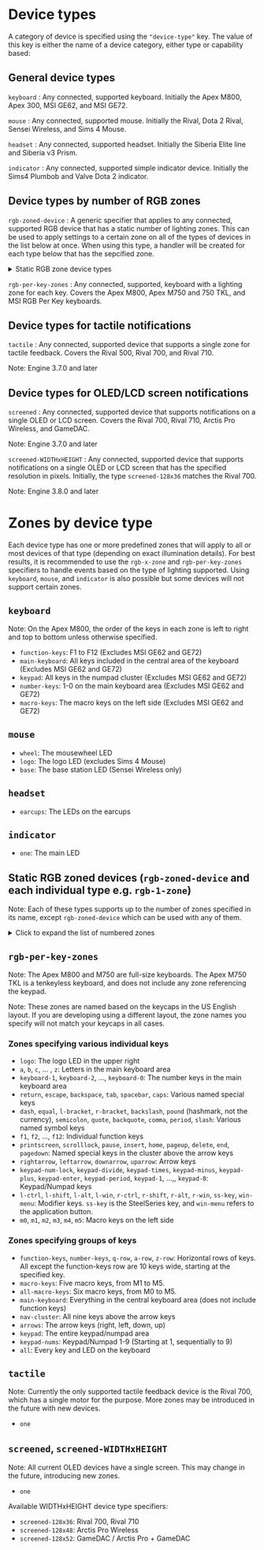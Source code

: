 # Device types #

A category of device is specified using the `"device-type"` key. The value of this key is either the name of a device category, either type or capability based:

## General device types ##

`keyboard`
: Any connected, supported keyboard. Initially the Apex M800, Apex 300, MSI GE62, and MSI GE72.

`mouse`
: Any connected, supported mouse. Initially the Rival, Dota 2 Rival, Sensei Wireless, and Sims 4 Mouse.

`headset`
: Any connected, supported headset. Initially the Siberia Elite line and Siberia v3 Prism.

`indicator`
: Any connected, supported simple indicator device. Initially the Sims4 Plumbob and Valve Dota 2 indicator.

## Device types by number of RGB zones ##

`rgb-zoned-device`
: A generic specifier that applies to any connected, supported RGB device that has a static number of lighting zones.  This can be used to apply settings to a certain zone on all of the types of devices in the list below at once.  When using this type, a handler will be created for each type below that has the sepcified zone. 

<details>
  <summary>Static RGB zone device types</summary>

  1. `rgb-1-zone`: Any connected, supported, single zone RGB device.  Covers the Siberia Elite line of headsets, Siberia v3 Prism, Sims 4 line of products, Rival 100, and Rival 110.

  2. `rgb-2-zone`: Any connected, supported, dual zone RGB device.  Covers the Rival, Rival 300, Rival 500, and Rival 700 mice lines, Arctis 5, Arctis Pro, QCK Prism Cloth line of mousepads.

  3. `rgb-3-zone`: Any connected, supported, three zone RGB device. Covers the Sensei Wireless mouse and MSI 3 Zone RGB Keyboard.

  4. `rgb-5-zone`: Any connected, supported, five zone RGB device. Covers the Apex 150, Apex 300, and MSI GT72 keyboards.

  5. `rgb-8-zone`: Any connected, supported, eight zone RGB device.  Covers the Rival 600 and Rival 650 mice.

  6. `rgb-12-zone`: Any connected, supported, twelve zone RGB device.  Covers the QCK Prism mousepad.

  7. `rgb-17-zone`: Any connected, supported, seventeen zone RGB device.  Covers the MSI Z270 Gaming Pro Carbon motherboard.

  8. `rgb-24-zone`: Any connected, supported, twenty-four zone RGB device.  Covers the MSI Mystic Light.

  9. `rgb-103-zone`: Any connected, supported, one hundred three zone RGB device.  Covers the MSI MPG27C and MPG27CQ monitors.
</details>

`rgb-per-key-zones`
: Any connected, supported, keyboard with a lighting zone for each key.  Covers the Apex M800, Apex M750 and 750 TKL, and MSI RGB Per Key keyboards.

## Device types for tactile notifications ##

`tactile`
: Any connected, supported device that supports a single zone for tactile feedback.  Covers the Rival 500, Rival 700, and Rival 710.

Note: Engine 3.7.0 and later

## Device types for OLED/LCD screen notifications ##

`screened`
: Any connected, supported device that supports notifications on a single OLED or LCD screen.  Covers the Rival 700, Rival 710, Arctis Pro Wireless, and GameDAC.

Note: Engine 3.7.0 and later

`screened-WIDTHxHEIGHT`
: Any connected, supported device that supports notifications on a single OLED or LCD screen that has the specified resolution in pixels.  Initially, the type `screened-128x36` matches the Rival 700.

Note: Engine 3.8.0 and later

# Zones by device type #

Each device type has one or more predefined zones that will apply to all or most devices of that type (depending on exact illumination details).  For best results, it is recommended to use the `rgb-x-zone` and `rgb-per-key-zones` specifiers to handle events based on the type of lighting supported.  Using `keyboard`, `mouse`, and `indicator` is also possible but some devices will not support certain zones.

## `keyboard` ##

Note: On the Apex M800, the order of the keys in each zone is left to right and top to bottom unless otherwise specified.

* `function-keys`: F1 to F12 (Excludes MSI GE62 and GE72)
* `main-keyboard`: All keys included in the central area of the keyboard  (Excludes MSI GE62 and GE72)
* `keypad`: All keys in the numpad cluster (Excludes MSI GE62 and GE72)
* `number-keys`: 1-0 on the main keyboard area (Excludes MSI GE62 and GE72)
* `macro-keys`: The macro keys on the left side (Excludes MSI GE62 and GE72)

## `mouse` ##

* `wheel`: The mousewheel LED
* `logo`: The logo LED (excludes Sims 4 Mouse)
* `base`: The base station LED (Sensei Wireless only)

## `headset` ##

* `earcups`: The LEDs on the earcups

## `indicator` ##

* `one`: The main LED

## Static RGB zoned devices (`rgb-zoned-device` and each individual type e.g. `rgb-1-zone`) ##

Note: Each of these types supports up to the number of zones specified in its name, except `rgb-zoned-device` which can be used with any of them.

<details>
	<summary>Click to expand the list of numbered zones</summary>

  `one`
  `two`
  `three`
  `four`
  `five`
  `six`
  `seven`
  `eight`
  `nine`
  `ten`
  `eleven`
  `twelve`
  `thirteen`
  `fourteen`
  `fifteen`
  `sixteen`
  `seventeen`
  `eighteen`
  `nineteen`
  `twenty`
  `twenty-one`
  `twenty-two`
  `twenty-three`
  `twenty-four`
  `twenty-five`
  `twenty-six`
  `twenty-seven`
  `twenty-eight`
  `twenty-nine`
  `thirty`
  `thirty-one`
  `thirty-two`
  `thirty-three`
  `thirty-four`
  `thirty-five`
  `thirty-six`
  `thirty-seven`
  `thirty-eight`
  `thirty-nine`
  `forty`
  `forty-one`
  `forty-two`
  `forty-three`
  `forty-four`
  `forty-five`
  `forty-six`
  `forty-seven`
  `forty-eight`
  `forty-nine`
  `fifty`
  `fifty-one`
  `fifty-two`
  `fifty-three`
  `fifty-four`
  `fifty-five`
  `fifty-six`
  `fifty-seven`
  `fifty-eight`
  `fifty-nine`
  `sixty`
  `sixty-one`
  `sixty-two`
  `sixty-three`
  `sixty-four`
  `sixty-five`
  `sixty-six`
  `sixty-seven`
  `sixty-eight`
  `sixty-nine`
  `seventy`
  `seventy-one`
  `seventy-two`
  `seventy-three`
  `seventy-four`
  `seventy-five`
  `seventy-six`
  `seventy-seven`
  `seventy-eight`
  `seventy-nine`
  `eighty`
  `eighty-one`
  `eighty-two`
  `eighty-three`
  `eighty-four`
  `eighty-five`
  `eighty-six`
  `eighty-seven`
  `eighty-eight`
  `eighty-nine`
  `ninety`
  `ninety-one`
  `ninety-two`
  `ninety-three`
  `ninety-four`
  `ninety-five`
  `ninety-six`
  `ninety-seven`
  `ninety-eight`
  `ninety-nine`
  `one-hundred`
  `one-hundred-one`
  `one-hundred-two`
  `one-hundred-three`
</details>

## `rgb-per-key-zones` ##

Note: The Apex M800 and M750 are full-size keyboards.  The Apex M750 TKL is a tenkeyless keyboard, and does not include any zone referencing the keypad.

Note: These zones are named based on the keycaps in the US English layout.  If you are developing using a different layout, the zone names you specify will not match your keycaps in all cases.

### Zones specifying various individual keys ###

* `logo`: The logo LED in the upper right
* `a`, `b`, `c`, ... , `z`: Letters in the main keyboard area
* `keyboard-1`, `keyboard-2`, ..., `keyboard-0`: The number keys in the main keyboard area
* `return`, `escape`, `backspace`, `tab`, `spacebar`, `caps`: Various named special keys
* `dash`, `equal`, `l-bracket`, `r-bracket`, `backslash`, `pound` (hashmark, not the currency), `semicolon`, `quote`, `backquote`, `comma`, `period`, `slash`: Various named symbol keys
* `f1`, `f2`, ..., `f12`: Individual function keys
* `printscreen`, `scrolllock`, `pause`, `insert`, `home`, `pageup`, `delete`, `end`, `pagedown`: Named special keys in the cluster above the arrow keys
* `rightarrow`, `leftarrow`, `downarrow`, `uparrow`: Arrow keys
* `keypad-num-lock`, `keypad-divide`, `keypad-times`, `keypad-minus`, `keypad-plus`, `keypad-enter`, `keypad-period`, `keypad-1`, ...,, `keypad-0`: Keypad/Numpad keys
* `l-ctrl`, `l-shift`, `l-alt`, `l-win`, `r-ctrl`, `r-shift`, `r-alt`, `r-win`, `ss-key`, `win-menu`: Modifier keys.  `ss-key` is the SteelSeries key, and `win-menu` refers to the application button.
* `m0`, `m1`, `m2`, `m3`, `m4`, `m5`: Macro keys on the left side

### Zones specifying groups of keys ###

* `function-keys`, `number-keys`, `q-row`, `a-row`, `z-row`: Horizontal rows of keys.  All except the function-keys row are 10 keys wide, starting at the specified key.
* `macro-keys`: Five macro keys, from M1 to M5.
* `all-macro-keys`: Six macro keys, from M0 to M5.
* `main-keyboard`: Everything in the central keyboard area (does not include function keys)
* `nav-cluster`: All nine keys above the arrow keys
* `arrows`: The arrow keys (right, left, down, up)
* `keypad`: The entire keypad/numpad area
* `keypad-nums`: Keypad/Numpad 1-9 (Starting at 1, sequentially to 9)
* `all`: Every key and LED on the keyboard

## `tactile`

Note: Currently the only supported tactile feedback device is the Rival 700, which has a single motor for the purpose.  More zones may be introduced in the future with new devices.

* `one`

## `screened`, `screened-WIDTHxHEIGHT`

Note: All current OLED devices have a single screen.  This may change in the future, introducing new zones.

* `one`

Available WIDTHxHEIGHT device type specifiers:

* `screened-128x36`: Rival 700, Rival 710
* `screened-128x48`: Arctis Pro Wireless
* `screened-128x52`: GameDAC / Arctis Pro + GameDAC
